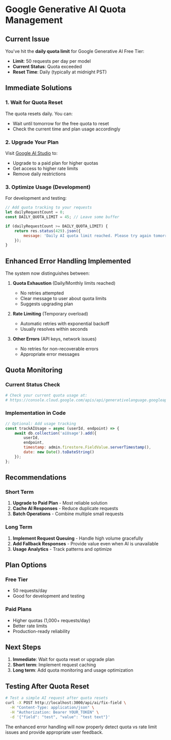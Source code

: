 # Google Generative AI Quota Management

## Current Issue
You've hit the **daily quota limit** for Google Generative AI Free Tier:
- **Limit**: 50 requests per day per model
- **Current Status**: Quota exceeded
- **Reset Time**: Daily (typically at midnight PST)

## Immediate Solutions

### 1. Wait for Quota Reset
The quota resets daily. You can:
- Wait until tomorrow for the free quota to reset
- Check the current time and plan usage accordingly

### 2. Upgrade Your Plan
Visit [Google AI Studio](https://aistudio.google.com/) to:
- Upgrade to a paid plan for higher quotas
- Get access to higher rate limits
- Remove daily restrictions

### 3. Optimize Usage (Development)
For development and testing:

```javascript
// Add quota tracking to your requests
let dailyRequestCount = 0;
const DAILY_QUOTA_LIMIT = 45; // Leave some buffer

if (dailyRequestCount >= DAILY_QUOTA_LIMIT) {
    return res.status(429).json({
        message: 'Daily AI quota limit reached. Please try again tomorrow.'
    });
}
```

## Enhanced Error Handling Implemented

The system now distinguishes between:

1. **Quota Exhaustion** (Daily/Monthly limits reached)
   - No retries attempted
   - Clear message to user about quota limits
   - Suggests upgrading plan

2. **Rate Limiting** (Temporary overload)
   - Automatic retries with exponential backoff
   - Usually resolves within seconds

3. **Other Errors** (API keys, network issues)
   - No retries for non-recoverable errors
   - Appropriate error messages

## Quota Monitoring

### Current Status Check
```bash
# Check your current quota usage at:
# https://console.cloud.google.com/apis/api/generativelanguage.googleapis.com/quotas
```

### Implementation in Code
```javascript
// Optional: Add usage tracking
const trackAIUsage = async (userId, endpoint) => {
    await db.collection('aiUsage').add({
        userId,
        endpoint,
        timestamp: admin.firestore.FieldValue.serverTimestamp(),
        date: new Date().toDateString()
    });
};
```

## Recommendations

### Short Term
1. **Upgrade to Paid Plan** - Most reliable solution
2. **Cache AI Responses** - Reduce duplicate requests
3. **Batch Operations** - Combine multiple small requests

### Long Term
1. **Implement Request Queuing** - Handle high volume gracefully
2. **Add Fallback Responses** - Provide value even when AI is unavailable
3. **Usage Analytics** - Track patterns and optimize

## Plan Options

### Free Tier
- 50 requests/day
- Good for development and testing

### Paid Plans
- Higher quotas (1,000+ requests/day)
- Better rate limits
- Production-ready reliability

## Next Steps

1. **Immediate**: Wait for quota reset or upgrade plan
2. **Short term**: Implement request caching
3. **Long term**: Add quota monitoring and usage optimization

## Testing After Quota Reset

```bash
# Test a simple AI request after quota resets
curl -X POST http://localhost:3000/api/ai/fix-field \
  -H "Content-Type: application/json" \
  -H "Authorization: Bearer YOUR_TOKEN" \
  -d '{"field": "test", "value": "test text"}'
```

The enhanced error handling will now properly detect quota vs rate limit issues and provide appropriate user feedback.
